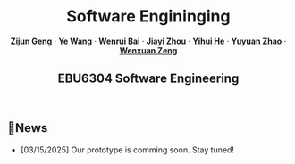 <!-- PROJECT LOGO -->
<p align="center">
  <h1 align="center">Software Engininging</h1>
  <p align="center">
    <a href="http://39.108.48.32/mipl/news/news.php?id=EGgengzijun"><strong>Zijun Geng</strong></a>
    ·
    <a href="https://github.com/monet-uta"><strong>Ye Wang</strong></a>
    ·
    <a href="https://github.com/Wenrui2"><strong>Wenrui Bai</strong></a>
    ·
    <a href="https://github.com/zhoujiayi2022213672"><strong>Jiayi Zhou</strong></a>
    ·
    <a href="https://github.com/HeYihui-Amos"><strong>Yihui He</strong></a>
    ·
    <a href="https://github.com/Gh0Zy"><strong>Yuyuan Zhao</strong></a>
    ·
    <a href="https://github.com/yymm1234"><strong>Wenxuan Zeng</strong></a>
  </p>
  <h2 align="center">EBU6304 Software Engineering</h2>
<div align="center"></div>
<p align="center">
<br>

## 📣News
- [03/15/2025] Our prototype is comming soon. Stay tuned! 

